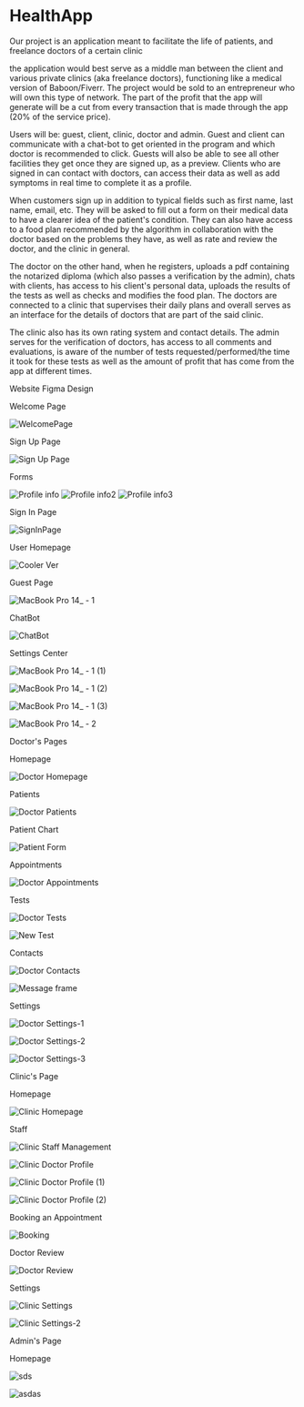 # HealthApp
Our project is an application meant to facilitate the life of patients, and freelance doctors of a certain clinic

the application would best serve as a middle man between the client and various private clinics (aka freelance doctors), functioning like a medical version of Baboon/Fiverr.
The project would be sold to an entrepreneur who will own this type of network.
The part of the profit that the app will generate will be a cut from every transaction that is made through the app (20% of the service price).

Users will be: guest, client, clinic, doctor and admin.
Guest and client can communicate with a chat-bot to get oriented in the program and which doctor is recommended to click.
Guests will also be able to see all other facilities they get once they are signed up, as a preview.
Clients who are signed in can contact with doctors, can access their data as well as add symptoms in real time to complete it as a profile.

When customers sign up in addition to typical fields such as first name, last name, email, etc.
They will be asked to fill out a form on their medical data to have a clearer idea of the patient's condition.
They can also have access to a food plan recommended by the algorithm in collaboration with the doctor based on the problems they have, as well as rate and review the doctor, and the clinic in general.

The doctor on the other hand, when he registers, uploads a pdf containing the notarized diploma (which also passes a verification by the admin), chats with clients, has access to his client's personal data, uploads the results of the tests as well as checks and modifies the food plan.
The doctors are connected to a clinic that supervises their daily plans and overall serves as an interface for the details of doctors that are part of the said clinic.

The clinic also has its own rating system and contact details.
The admin serves for the verification of doctors, has access to all comments and evaluations, is aware of the number of tests requested/performed/the time it took for these tests as well as the amount of profit that has come from the app at different times.


Website Figma Design

Welcome Page

![WelcomePage](https://github.com/elginbelalla/HealthApp/assets/104305685/b42bfcbd-0d10-47c4-b5c6-33d9b8c4b5b2)

Sign Up Page

![Sign Up Page](https://github.com/elginbelalla/HealthApp/assets/104305685/8f2c9abd-8078-4d75-9f16-701695328db8)

Forms

![Profile info](https://github.com/elginbelalla/HealthApp/assets/104305685/91e46fd9-8708-47bc-aaab-f8a8ce1a56db)
![Profile info2](https://github.com/elginbelalla/HealthApp/assets/104305685/22a55999-a872-41cd-afc0-b3a8f1d966b2)
![Profile info3](https://github.com/elginbelalla/HealthApp/assets/104305685/ba9e30d1-f45f-4b9e-b73b-b2ea5bcfea4b)

Sign In Page

![SignInPage](https://github.com/elginbelalla/HealthApp/assets/104305685/25788e49-9749-40a6-b4ca-86ce7ef8499a)

User Homepage

![Cooler Ver](https://github.com/elginbelalla/HealthApp/assets/104305685/536cde59-9e1c-4051-83a4-60a2d323b5e5)

Guest Page

![MacBook Pro 14_ - 1](https://github.com/elginbelalla/HealthApp/assets/104305685/5a59029f-431b-4cd1-9fce-be16b563900b)

ChatBot


![ChatBot](https://github.com/elginbelalla/HealthApp/assets/104305685/c00a551c-96d8-4ed4-b741-15563da0a773)

Settings Center

![MacBook Pro 14_ - 1 (1)](https://github.com/elginbelalla/HealthApp/assets/104305685/9711bc4f-fb66-4625-afac-e3284ab765b4)

![MacBook Pro 14_ - 1 (2)](https://github.com/elginbelalla/HealthApp/assets/104305685/ef90b531-eabb-4ab5-b09b-c79ca8375323)

![MacBook Pro 14_ - 1 (3)](https://github.com/elginbelalla/HealthApp/assets/104305685/05d7bb32-4272-4357-b78b-6d92fa0f7697)

![MacBook Pro 14_ - 2](https://github.com/elginbelalla/HealthApp/assets/104305685/b4eea5fa-701c-4710-a2fe-00b00d336eb2)


Doctor's Pages

Homepage

![Doctor Homepage](https://github.com/elginbelalla/HealthApp/assets/104305685/0a98970b-f9ec-4340-8181-2caaeba54962)

Patients

![Doctor Patients](https://github.com/elginbelalla/HealthApp/assets/104305685/12b52eb8-8808-48d5-89ab-11f2b4915865)

Patient Chart

![Patient Form](https://github.com/elginbelalla/HealthApp/assets/104305685/bced08e4-5266-4239-a691-d61065b7919f)

Appointments

![Doctor Appointments](https://github.com/elginbelalla/HealthApp/assets/104305685/a89eb009-9f4b-4c1c-92d1-b3e64ce3654c)

Tests

![Doctor Tests](https://github.com/elginbelalla/HealthApp/assets/104305685/5cf0b622-9543-4254-8e00-c37b7be4e1f1)

![New Test](https://github.com/elginbelalla/HealthApp/assets/104305685/3b4bb262-5421-4d3a-8d46-dfb21c5aafef)

Contacts

![Doctor Contacts](https://github.com/elginbelalla/HealthApp/assets/104305685/122fe272-b9d2-49dc-9519-b5ece22a8453)

![Message frame](https://github.com/elginbelalla/HealthApp/assets/104305685/14ea9917-9f39-4854-a3b0-932f17c8144e)

Settings

![Doctor Settings-1](https://github.com/elginbelalla/HealthApp/assets/104305685/8bb89766-16b1-4677-b778-656416ff17fb)

![Doctor Settings-2](https://github.com/elginbelalla/HealthApp/assets/104305685/4ec82f19-c6c8-4283-b197-a3618796eb3d)

![Doctor Settings-3](https://github.com/elginbelalla/HealthApp/assets/104305685/3b47eafc-b49c-4d00-a709-80e0645fb0fa)



Clinic's Page

Homepage

![Clinic Homepage](https://github.com/elginbelalla/HealthApp/assets/104305685/4a804dd9-7fa0-497a-818b-b1996939dcb5)

Staff

![Clinic Staff Management](https://github.com/elginbelalla/HealthApp/assets/104305685/607e62e3-a6a9-4e42-8b5b-46a3e52edb07)

![Clinic Doctor Profile](https://github.com/elginbelalla/HealthApp/assets/104305685/648be13e-c0d0-4c6d-83d8-62890e570465)

![Clinic Doctor Profile (1)](https://github.com/elginbelalla/HealthApp/assets/104305685/292153c6-068f-48a3-b6dc-a8cb44d5d290)

![Clinic Doctor Profile (2)](https://github.com/elginbelalla/HealthApp/assets/104305685/b805246c-e918-4709-8920-eb203d349c68)


Booking an Appointment

![Booking](https://github.com/elginbelalla/HealthApp/assets/104305685/43a25d36-5422-4481-a8df-4723c1be3e6a)


Doctor Review

![Doctor Review](https://github.com/elginbelalla/HealthApp/assets/104305685/0cb862b5-3a86-42af-b48e-dc3b203cce20)


Settings

![Clinic Settings](https://github.com/elginbelalla/HealthApp/assets/104305685/dd21c390-d4a9-4f96-86d0-f9af28f840ed)

![Clinic Settings-2](https://github.com/elginbelalla/HealthApp/assets/104305685/071a3c84-1fac-48a4-b362-195f75f28bb2)


Admin's Page

Homepage

![sds](https://github.com/elginbelalla/HealthApp/assets/104305685/85997b67-1aff-4677-b85b-53dc3580ac0c)


![asdas](https://github.com/elginbelalla/HealthApp/assets/104305685/8b810a0e-9837-4ec3-98c8-acab95e5bd16)
